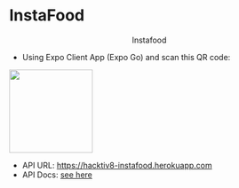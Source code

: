 # InstaFood

<p align="center">
 Instafood
</p>
 
- Using Expo Client App (Expo Go) and scan this QR code: 
<!-- ![expo](./assets/qrcode.png) -->
<img src="https://qr.expo.dev/expo-go?owner=devinaacs&slug=instafood&releaseChannel=default&host=exp.host" width="150" height="150" />
 
- API URL: https://hacktiv8-instafood.herokuapp.com 
- API Docs: [see here](api_docs.md)
